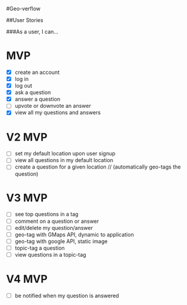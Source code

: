 #Geo-verflow

##User Stories

###As a user, I can...

MVP
===
- [x] create an account
- [x] log in
- [x] log out
- [x] ask a question
- [x] answer a question
- [ ] upvote or downvote an answer
- [x] view all my questions and answers

V2 MVP
===

- [ ] set my default location upon user signup
- [ ] view all questions in my default location
- [ ] create a question for a given location // (automatically geo-tags the question)

V3 MVP
=== 
- [ ] see top questions in a tag
- [ ] comment on a question or answer
- [ ] edit/delete my question/answer
- [ ] geo-tag with GMaps API, dynamic to application
- [ ] geo-tag with google API, static image
- [ ] topic-tag a question
- [ ] view questions in a topic-tag

V4 MVP
===
- [ ] be notified when my question is answered

